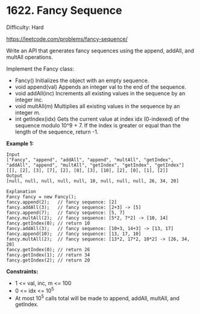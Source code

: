 # 1622. Fancy Sequence

Difficulty: Hard

https://leetcode.com/problems/fancy-sequence/

Write an API that generates fancy sequences using the append, addAll, and multAll operations.

Implement the Fancy class:

* Fancy() Initializes the object with an empty sequence.
* void append(val) Appends an integer val to the end of the sequence.
* void addAll(inc) Increments all existing values in the sequence by an integer inc.
* void multAll(m) Multiplies all existing values in the sequence by an integer m.
* int getIndex(idx) Gets the current value at index idx (0-indexed) of the sequence modulo 10^9 + 7. If the index is greater or equal than the length of the sequence, return -1.

**Example 1:**
```
Input
["Fancy", "append", "addAll", "append", "multAll", "getIndex", "addAll", "append", "multAll", "getIndex", "getIndex", "getIndex"]
[[], [2], [3], [7], [2], [0], [3], [10], [2], [0], [1], [2]]
Output
[null, null, null, null, null, 10, null, null, null, 26, 34, 20]

Explanation
Fancy fancy = new Fancy();
fancy.append(2);   // fancy sequence: [2]
fancy.addAll(3);   // fancy sequence: [2+3] -> [5]
fancy.append(7);   // fancy sequence: [5, 7]
fancy.multAll(2);  // fancy sequence: [5*2, 7*2] -> [10, 14]
fancy.getIndex(0); // return 10
fancy.addAll(3);   // fancy sequence: [10+3, 14+3] -> [13, 17]
fancy.append(10);  // fancy sequence: [13, 17, 10]
fancy.multAll(2);  // fancy sequence: [13*2, 17*2, 10*2] -> [26, 34, 20]
fancy.getIndex(0); // return 26
fancy.getIndex(1); // return 34
fancy.getIndex(2); // return 20
```

**Constraints:**

* 1 <= val, inc, m <= 100
* 0 <= idx <= 10<sup>5</sup>
* At most 10<sup>5</sup> calls total will be made to append, addAll, multAll, and getIndex.
